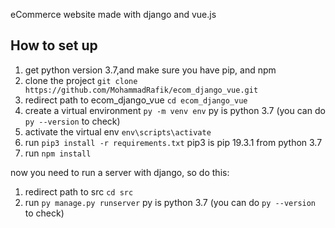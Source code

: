eCommerce website made with django and vue.js

## How to set up

1. get python version 3.7,and make sure you have pip, and npm
2. clone the project `git clone https://github.com/MohammadRafik/ecom_django_vue.git`
3. redirect path to ecom_django_vue `cd ecom_django_vue`
4. create a virtual environment `py -m venv env` py is python 3.7 (you can do `py --version` to check)
5. activate the virtual env `env\scripts\activate`
6. run `pip3 install -r requirements.txt` pip3 is pip 19.3.1 from python 3.7
7. run `npm install`

now you need to run a server with django, so do this:
1. redirect path to src `cd src`
2. run `py manage.py runserver` py is python 3.7 (you can do `py --version` to check)
